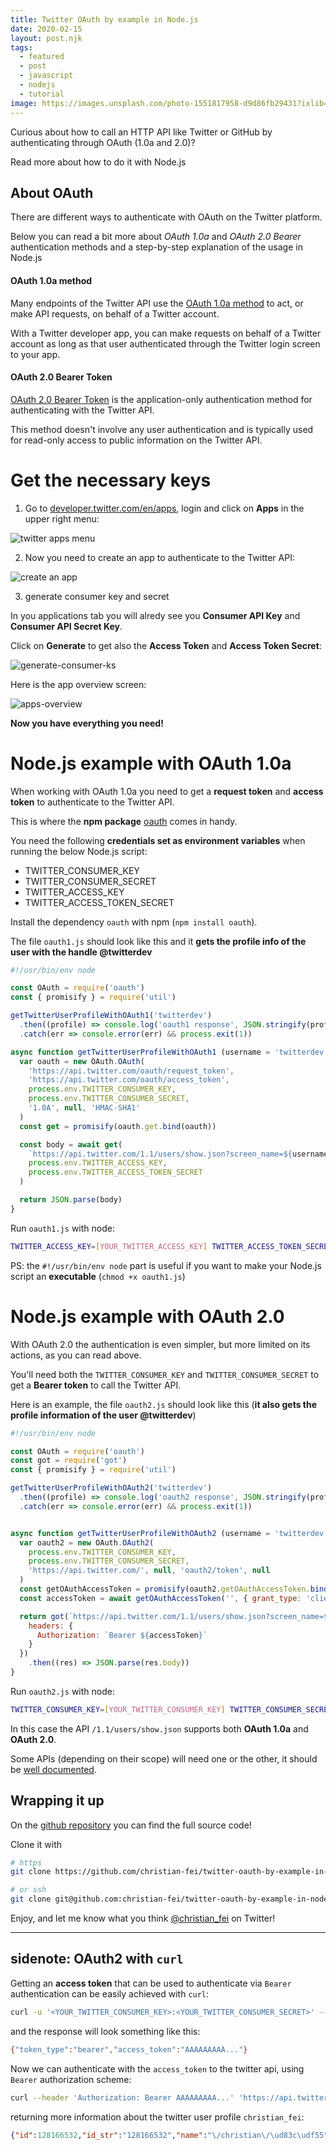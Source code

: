 ```yaml
---
title: Twitter OAuth by example in Node.js
date: 2020-02-15
layout: post.njk
tags:
  - featured
  - post
  - javascript
  - nodejs
  - tutorial
image: https://images.unsplash.com/photo-1551817958-d9d86fb29431?ixlib=rb-1.2.1&ixid=eyJhcHBfaWQiOjEyMDd9&auto=format&fit=crop&w=250&q=40
---
```


Curious about how to call an HTTP API like Twitter or GitHub by authenticating through OAuth (1.0a and 2.0)?

Read more about how to do it with Node.js


## About OAuth

There are different ways to authenticate with OAuth on the Twitter platform.

Below you can read a bit more about *OAuth 1.0a* and *OAuth 2.0 Bearer* authentication methods and a step-by-step explanation of the usage in Node.js


#### OAuth 1.0a method

Many endpoints of the Twitter API use the [OAuth 1.0a method](https://developer.twitter.com/en/docs/basics/authentication/oauth-1-0a) to act, or make API requests, on behalf of a Twitter account.

With a Twitter developer app, you can make requests on behalf of a Twitter account as long as that user authenticated through the Twitter login screen to your app.

#### OAuth 2.0 Bearer Token

[OAuth 2.0 Bearer Token](https://developer.twitter.com/en/docs/basics/authentication/oauth-2-0) is the application-only authentication method for authenticating with the Twitter API.

This method doesn't involve any user authentication and is typically used for read-only access to public information on the Twitter API.


# Get the necessary keys

1. Go to [developer.twitter.com/en/apps](https://developer.twitter.com/en/apps), login and click on **Apps** in the upper right menu:

<img alt="twitter apps menu" lazy="/assets/images/posts/twitter-oauth/0-apps.png" />

2. Now you need to create an app to authenticate to the Twitter API:

<img alt="create an app" lazy="/assets/images/posts/twitter-oauth/1-create-an-app.png" />

3. generate consumer key and secret

In you applications tab you will alredy see you **Consumer API Key** and **Consumer API Secret Key**.

Click on **Generate** to get also the **Access Token** and **Access Token Secret**:

<img alt="generate-consumer-ks" lazy="/assets/images/posts/twitter-oauth/2-generate-consumer-ks.png" />

Here is the app overview screen:

<img alt="apps-overview" lazy="/assets/images/posts/twitter-oauth/2-apps-overview.png" />

**Now you have everything you need!**



# Node.js example with OAuth 1.0a

When working with OAuth 1.0a you need to get a **request token** and **access token** to authenticate to the Twitter API.

This is where the **npm package** [oauth](https://www.npmjs.com/package/oauth) comes in handy.

You need the following **credentials set as environment variables** when running the below Node.js script:

- TWITTER_CONSUMER_KEY
- TWITTER_CONSUMER_SECRET
- TWITTER_ACCESS_KEY
- TWITTER_ACCESS_TOKEN_SECRET


Install the dependency `oauth` with npm (`npm install oauth`).

The file `oauth1.js` should look like this and it **gets the profile info of the user with the handle @twitterdev**

```js
#!/usr/bin/env node

const OAuth = require('oauth')
const { promisify } = require('util')

getTwitterUserProfileWithOAuth1('twitterdev')
  .then((profile) => console.log('oauth1 response', JSON.stringify(profile, null, 2)) && process.exit(0))
  .catch(err => console.error(err) && process.exit(1))

async function getTwitterUserProfileWithOAuth1 (username = 'twitterdev') {
  var oauth = new OAuth.OAuth(
    'https://api.twitter.com/oauth/request_token',
    'https://api.twitter.com/oauth/access_token',
    process.env.TWITTER_CONSUMER_KEY,
    process.env.TWITTER_CONSUMER_SECRET,
    '1.0A', null, 'HMAC-SHA1'
  )
  const get = promisify(oauth.get.bind(oauth))

  const body = await get(
    `https://api.twitter.com/1.1/users/show.json?screen_name=${username}`,
    process.env.TWITTER_ACCESS_KEY,
    process.env.TWITTER_ACCESS_TOKEN_SECRET
  )

  return JSON.parse(body)
}
```


Run `oauth1.js` with node:

```bash
TWITTER_ACCESS_KEY=[YOUR_TWITTER_ACCESS_KEY] TWITTER_ACCESS_TOKEN_SECRET=[YOUR_TWITTER_ACCESS_TOKEN_SECRET] TWITTER_CONSUMER_KEY=[YOUR_TWITTER_CONSUMER_KEY] TWITTER_CONSUMER_SECRET=[YOUR_TWITTER_CONSUMER_SECRET] node oauth1.js
```

PS: the `#!/usr/bin/env node` part is useful if you want to make your Node.js script an **executable** (`chmod +x oauth1.js`)




# Node.js example with OAuth 2.0

With OAuth 2.0 the authentication is even simpler, but more limited on its actions, as you can read above.

You'll need both the `TWITTER_CONSUMER_KEY` and `TWITTER_CONSUMER_SECRET` to get a **Bearer token** to call the Twitter API.

Here is an example, the file `oauth2.js` should look like this (**it also gets the profile information of the user @twitterdev**)

```js
#!/usr/bin/env node

const OAuth = require('oauth')
const got = require('got')
const { promisify } = require('util')

getTwitterUserProfileWithOAuth2('twitterdev')
  .then((profile) => console.log('oauth2 response', JSON.stringify(profile, null, 2)) && process.exit(0))
  .catch(err => console.error(err) && process.exit(1))


async function getTwitterUserProfileWithOAuth2 (username = 'twitterdev') {
  var oauth2 = new OAuth.OAuth2(
    process.env.TWITTER_CONSUMER_KEY,
    process.env.TWITTER_CONSUMER_SECRET,
    'https://api.twitter.com/', null, 'oauth2/token', null
  )
  const getOAuthAccessToken = promisify(oauth2.getOAuthAccessToken.bind(oauth2))
  const accessToken = await getOAuthAccessToken('', { grant_type: 'client_credentials' })

  return got(`https://api.twitter.com/1.1/users/show.json?screen_name=${username}`, {
    headers: {
      Authorization: `Bearer ${accessToken}`
    }
  })
    .then((res) => JSON.parse(res.body))
}

```

Run `oauth2.js` with node:

```bash
TWITTER_CONSUMER_KEY=[YOUR_TWITTER_CONSUMER_KEY] TWITTER_CONSUMER_SECRET=[YOUR_TWITTER_CONSUMER_SECRET] node oauth2.js
```

In this case the API `/1.1/users/show.json` supports both **OAuth 1.0a** and **OAuth 2.0**.

Some APIs (depending on their scope) will need one or the other, it should be [well documented](https://developer.twitter.com/en/docs).

## Wrapping it up

On the [github repository](https://github.com/christian-fei/twitter-oauth-by-example-in-nodejs.git) you can find the full source code!

Clone it with

```bash
# https
git clone https://github.com/christian-fei/twitter-oauth-by-example-in-nodejs.git

# or ssh
git clone git@github.com:christian-fei/twitter-oauth-by-example-in-nodejs.git
```

Enjoy, and let me know what you think [@christian_fei](https://twitter.com/christian_fei) on Twitter!


---


## sidenote: OAuth2 with `curl`

Getting an **access token** that can be used to authenticate via `Bearer` authentication can be easily achieved with `curl`:

```bash
curl -u '<YOUR_TWITTER_CONSUMER_KEY>:<YOUR_TWITTER_CONSUMER_SECRET>' --data 'grant_type=client_credentials' 'https://api.twitter.com/oauth2/token'
```

and the response will look something like this:

```bash
{"token_type":"bearer","access_token":"AAAAAAAAA..."}
```

Now we can authenticate with the `access_token` to the twitter api, using `Bearer` authorization scheme:

```bash
curl --header 'Authorization: Bearer AAAAAAAAA...' 'https://api.twitter.com/1.1/users/show.json?screen_name=christian_fei'
```

returning more information about the twitter user profile `christian_fei`:

```json
{"id":128166532,"id_str":"128166532","name":"\/christian\/\ud83c\udf55","screen_name":"christian_fei","location":"The Internet","profile_location":null,"description":"agile person, clean code connoisseur and testing aficionado \ud83d\udc68\u200d\ud83d\udcbb dev @wonderflow","url":"https:\/\/t.co\/qUleUCEuNH","entities":{"url":{"urls":[{"url":"https:\/\/t.co\/qUleUCEuNH","expanded_url":"https:\/\/christianfei.com\/","display_url":"christianfei.com","indices":[0,23]}]},"description":{"urls":[]}},"protected":false,"followers_count":567,"friends_count":133,"listed_count":111,"created_at":"Wed Mar 31 08:55:25 +0000 2010","favourites_count":4078,"utc_offset":null,"time_zone":null,"geo_enabled":true,"verified":false,"statuses_count":12795 ...
```
